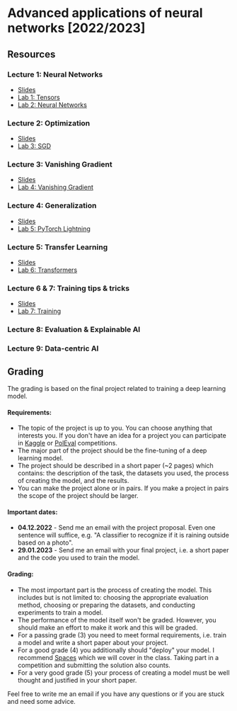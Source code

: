 # Advanced applications of neural networks [2022/2023]

## Resources
### Lecture 1: Neural Networks
* [Slides](https://docs.google.com/presentation/d/1UZYIrpRRjiMFg2R3yEtX89KXlZyvJMQUDazdy_McCq0/edit?usp=sharing)
* [Lab 1: Tensors](https://www.kaggle.com/lomero/aann-22-23-lab-01)
* [Lab 2: Neural Networks](https://www.kaggle.com/lomero/aann-22-23-lab-02-nn)

### Lecture 2: Optimization
* [Slides](https://docs.google.com/presentation/d/1kyWFCmIWhqmn37KHDzyFuFh4sq5SDzu-uqLDOJgbS_I/edit?usp=sharing)
* [Lab 3: SGD](https://www.kaggle.com/lomero/aann-22-23-lab-03-sgd)

### Lecture 3: Vanishing Gradient
* [Slides](https://docs.google.com/presentation/d/1MyzNNTV5lrOOy2W54DpagiTu5Q6bR5i9sxoYRs3J9RY/edit?usp=sharing)
* [Lab 4: Vanishing Gradient](https://www.kaggle.com/lomero/aann-22-23-lab-04-vanishing-gradient)

### Lecture 4: Generalization
* [Slides](https://docs.google.com/presentation/d/1EZnTNnTUhI-wLeHSFNU5NfQSyLxzJyXzq0hw8kK-bw0/edit?usp=sharing)
* [Lab 5: PyTorch Lightning](https://www.kaggle.com/lomero/aann-22-23-lab-05-lightning)

### Lecture 5: Transfer Learning
* [Slides](https://docs.google.com/presentation/d/1BS8-0MmdfhFm9kJttulnjZzPzjT8kl6RdrPUWnY-7J8/edit?usp=sharing)
* [Lab 6: Transformers](https://www.kaggle.com/lomero/aann-22-23-lab-06-transformers)

### Lecture 6 & 7: Training tips & tricks
* [Slides](https://docs.google.com/presentation/d/1LKxLv1Va2KaFZfi6gSDAxy7_We6RN4FZasbVRb6jmEI/edit?usp=sharing)
* [Lab 7: Training](https://www.kaggle.com/lomero/aann-22-23-lab-07-training)

### Lecture 8: Evaluation & Explainable AI

### Lecture 9: Data-centric AI

## Grading
The grading is based on the final project related to training a deep learning model.

#### Requirements:
- The topic of the project is up to you. You can choose anything that interests you. If you don't have an idea for a project you can participate in [Kaggle](https://www.kaggle.com/competitions?listOption=active&hostSegmentIdFilter=1) or [PolEval](https://beta.poleval.pl/) competitions.
- The major part of the project should be the fine-tuning of a deep learning model.
- The project should be described in a short paper (~2 pages) which contains: the description of the task, the datasets you used, the process of creating the model, and the results.
- You can make the project alone or in pairs. If you make a project in pairs the scope of the project should be larger.

#### Important dates:
- **04.12.2022** - Send me an email with the project proposal. Even one sentence will suffice, e.g. "A classifier to recognize if it is raining outside based on a photo". 
- **29.01.2023** - Send me an email with your final project, i.e. a short paper and the code you used to train the model.

#### Grading:
- The most important part is the process of creating the model. This includes but is not limited to: choosing the appropriate evaluation method, choosing or preparing the datasets, and conducting experiments to train a model.
- The performance of the model itself won't be graded. However, you should make an effort to make it work and this will be graded.
- For a passing grade (3) you need to meet formal requirements, i.e. train a model and write a short paper about your project.
- For a good grade (4) you additionally should "deploy" your model. I recommend [Spaces](https://huggingface.co/spaces) which we will cover in the class. Taking part in a competition and submitting the solution also counts.
- For a very good grade (5) your process of creating a model must be well thought and justified in your short paper.

Feel free to write me an email if you have any questions or if you are stuck and need some advice.
